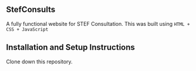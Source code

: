 ## StefConsults

A fully functional website for STEF Consultation. This was built using `HTML + CSS + JavaScript`

## Installation and Setup Instructions

Clone down this repository.
